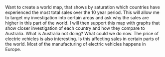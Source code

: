 Want to create a world map, that shows by saturation which countries have experienced the most total sales over the 10 year period.
This will allow me to target my investigation into certain areas and ask why the sales are higher in this part of the world.
I will then support this map with graphs that show closer investigation of each country and how they compare to Australia.
What is Australia not doing? What could we do now. 
The price of electric vehicles is also interesting. Is this affecting sales in certain parts of the world. 
Most of the manufacturing of electric vehicles happens in Europe.
